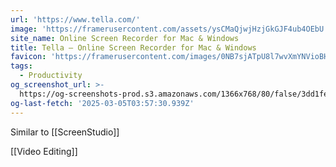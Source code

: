 ```yaml
---
url: 'https://www.tella.com/'
image: 'https://framerusercontent.com/assets/ysCMaQjwjHzjGkGJF4ub4OEbU.png'
site_name: Online Screen Recorder for Mac & Windows
title: Tella — Online Screen Recorder for Mac & Windows
favicon: 'https://framerusercontent.com/images/0NB7sjATpU8l7wvXmYNVioBH8.png'
tags:
  - Productivity
og_screenshot_url: >-
  https://og-screenshots-prod.s3.amazonaws.com/1366x768/80/false/3dd1fecdea603fad3767ae8bfef69361bf7d252ac9069b4a90c5d33689fc5a9a.jpeg
og-last-fetch: '2025-03-05T03:57:30.939Z'
---
```


Similar to [[ScreenStudio]]

[[Video Editing]]

